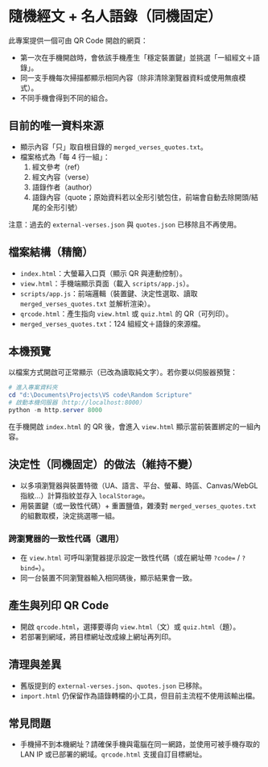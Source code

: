 # 隨機經文 + 名人語錄（同機固定）

此專案提供一個可由 QR Code 開啟的網頁：
- 第一次在手機開啟時，會依該手機產生「穩定裝置鍵」並挑選「一組經文＋語錄」。
- 同一支手機每次掃描都顯示相同內容（除非清除瀏覽器資料或使用無痕模式）。
- 不同手機會得到不同的組合。

## 目前的唯一資料來源
- 顯示內容「只」取自根目錄的 `merged_verses_quotes.txt`。
- 檔案格式為「每 4 行一組」：
  1) 經文參考（ref）
  2) 經文內容（verse）
  3) 語錄作者（author）
  4) 語錄內容（quote；原始資料若以全形引號包住，前端會自動去除開頭/結尾的全形引號）

注意：過去的 `external-verses.json` 與 `quotes.json` 已移除且不再使用。

## 檔案結構（精簡）
- `index.html`：大螢幕入口頁（顯示 QR 與連動控制）。
- `view.html`：手機端顯示頁面（載入 `scripts/app.js`）。
- `scripts/app.js`：前端邏輯（裝置鍵、決定性選取、讀取 `merged_verses_quotes.txt` 並解析渲染）。
- `qrcode.html`：產生指向 `view.html` 或 `quiz.html` 的 QR（可列印）。
- `merged_verses_quotes.txt`：124 組經文＋語錄的來源檔。

## 本機預覽
以檔案方式開啟可正常顯示（已改為讀取純文字）。若你要以伺服器預覽：

```powershell
# 進入專案資料夾
cd "d:\Documents\Projects\VS code\Random Scripture"
# 啟動本機伺服器（http://localhost:8000）
python -m http.server 8000
```

在手機開啟 `index.html` 的 QR 後，會進入 `view.html` 顯示當前裝置綁定的一組內容。

## 決定性（同機固定）的做法（維持不變）
- 以多項瀏覽器與裝置特徵（UA、語言、平台、螢幕、時區、Canvas/WebGL 指紋…）計算指紋並存入 `localStorage`。
- 用裝置鍵（或一致性代碼）+ 重置鹽值，雜湊對 `merged_verses_quotes.txt` 的組數取模，決定挑選哪一組。

### 跨瀏覽器的一致性代碼（選用）
- 在 `view.html` 可呼叫瀏覽器提示設定一致性代碼（或在網址帶 `?code=` / `?bind=`）。
- 同一台裝置不同瀏覽器輸入相同碼後，顯示結果會一致。

## 產生與列印 QR Code
- 開啟 `qrcode.html`，選擇要導向 `view.html`（文）或 `quiz.html`（題）。
- 若部署到網域，將目標網址改成線上網址再列印。

## 清理與差異
- 舊版提到的 `external-verses.json`、`quotes.json` 已移除。
- `import.html` 仍保留作為語錄轉檔的小工具，但目前主流程不使用該輸出檔。

## 常見問題
- 手機掃不到本機網址？請確保手機與電腦在同一網路，並使用可被手機存取的 LAN IP 或已部署的網域。`qrcode.html` 支援自訂目標網址。
